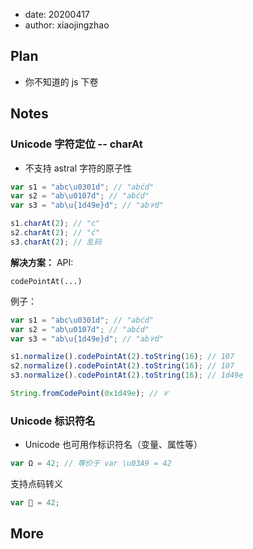 - date: 20200417
- author: xiaojingzhao

## Plan

- 你不知道的 js 下卷

## Notes

### Unicode 字符定位 -- charAt

- 不支持 astral 字符的原子性

```js
var s1 = "abc\u0301d"; // "abćd"
var s2 = "ab\u0107d"; // "abćd"
var s3 = "ab\u{1d49e}d"; // "ab𝒞d"

s1.charAt(2); // "c"
s2.charAt(2); // "ć"
s3.charAt(2); // 乱码
```

**解决方案：**
API:

```
codePointAt(...)
```

例子：

```js
var s1 = "abc\u0301d"; // "abćd"
var s2 = "ab\u0107d"; // "abćd"
var s3 = "ab\u{1d49e}d"; // "ab𝒞d"

s1.normalize().codePointAt(2).toString(16); // 107
s2.normalize().codePointAt(2).toString(16); // 107
s3.normalize().codePointAt(2).toString(16); // 1d49e

String.fromCodePoint(0x1d49e); // 𝒞
```

### Unicode 标识符名

- Unicode 也可用作标识符名（变量、属性等）

```js
var Ω = 42; // 等价于 var \u03A9 = 42
```

支持点码转义

```js
var 𫐀 = 42;
```

## More
